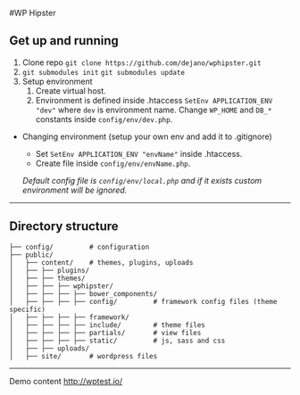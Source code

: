 #WP Hipster


## Get up and running
1. Clone repo `git clone https://github.com/dejano/wphipster.git`
2. `git submodules init`
`git submodules update`
3. Setup environment
    1. Create virtual host.
    2. Environment is defined inside .htaccess `SetEnv APPLICATION_ENV "dev"` where `dev` is environment name. Change `WP_HOME` and `DB_*` constants inside `config/env/dev.php`.


*  Changing environment (setup your own env and add it to .gitignore)
	  * Set `SetEnv APPLICATION_ENV "envName"` inside .htaccess. 
	  * Create file inside `config/env/envName.php`.
    
    *Default config file is `config/env/local.php` and if it exists custom environment will be ignored.*
  
----------
    
## Directory structure

```
├── config/		    # configuration
├── public/
│   ├── content/	# themes, plugins, uploads
│   ├── ├── plugins/
│   ├── ├── themes/
│   ├── ├── ├── wphipster/
│   ├── ├── ├── ├── bower_components/
│   ├── ├── ├── ├── config/			# framework config files (theme specific)
│   ├── ├── ├── ├── framework/				
│   ├── ├── ├── ├── include/		# theme files
│   ├── ├── ├── ├── partials/		# view files
│   ├── ├── ├── ├── static/			# js, sass and css
│   ├── ├── uploads/
│   ├── site/		# wordpress files
```


----------
Demo content http://wptest.io/
